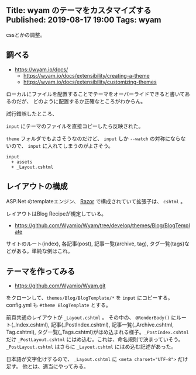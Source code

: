 Title: wyam のテーマをカスタマイズする
Published: 2019-08-17 19:00
Tags: wyam
---
cssとかの調整。

## 調べる

* https://wyam.io/docs/
  * https://wyam.io/docs/extensibility/creating-a-theme
  * https://wyam.io/docs/extensibility/customizing-themes

ローカルにファイルを配置することでテーマをオーバーライドできると書いてあるのだが、
どのように配置するか正確なところがわからん。

試行錯誤したところ、

`input` にテーマのファイルを直接コピーしたら反映された。

`theme` フォルダでもよさそうなのだけど、 `input` しか `--watch` の対称にならないので、
`input` に入れてしまうのがよさそう。

```
input
  + assets
  + _Layout.cshtml
```

## レイアウトの構成

ASP.Net のtemplateエンジン、 [Razor](https://docs.microsoft.com/en-us/aspnet/core/mvc/views/razor?view=aspnetcore-2.2) で構成されていて拡張子は、 `cshtml` 。

レイアウトはBlog Recipeが規定している。

* https://github.com/Wyamio/Wyam/tree/develop/themes/Blog/BlogTemplate

サイトのルート(index), 各記事(post), 記事一覧(archive, tag), タグ一覧(tags)などがある。単純な例はこれ。

## テーマを作ってみる

* https://github.com/Wyamio/Wyam.git

をクローンして、`themes/Blog/BlogTemplate/*` を `input` にコピーする。
config.yml も `#theme BlogTemplate` とする。

前頁共通のレイアウトが `_Layout.cshtml` 。 その中の、 `@RenderBody()` にルート(_Index.cshtml), 記事(_PostIndex.cshtml), 記事一覧(_Archive.cshtml, Tag.cshtml), タグ一覧(_Tags.cshtml)がはめ込まれる様子。`_PostIndex.cshtml` だけ `_PostLayout.cshtml` にはめ込む。これは、命名規則で決まっていそう。`_PostLayout.cshtml` はさらに `_Layout.cshtml` にはめ込む記述があった。

日本語が文字化けするので、 `_Layout.cshtml` に `<meta charset="UTF-8">` だけ足す。
他とは、適当にやってみる。
